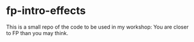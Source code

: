 # fp-intro-effects

This is a small repo of the code to be used in my workshop: You are closer to FP than you may think.
